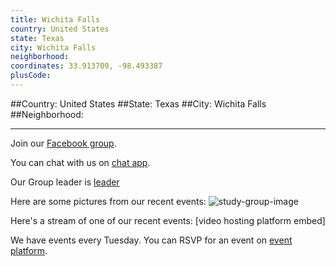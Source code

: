 ```yaml
---
title: Wichita Falls
country: United States
state: Texas
city: Wichita Falls
neighborhood: 
coordinates: 33.913709, -98.493387
plusCode:
---
```


##Country: United States
##State: Texas
##City: Wichita Falls
##Neighborhood: 
*****
Join our [Facebook group](https://www.facebook.com/groups/free.code.camp.wichita.falls.tx).

You can chat with us on [chat app]().

Our Group leader is [leader]()

Here are some pictures from our recent events:
![study-group-image]()

Here's a stream of one of our recent events:
[video hosting platform embed]

We have events every Tuesday. You can RSVP for an event on [event platform]().
